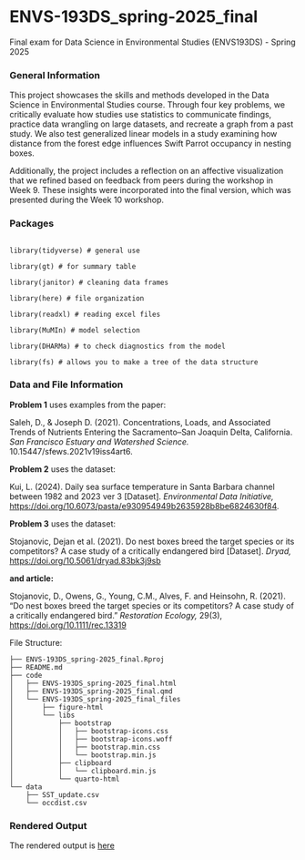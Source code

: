 # ENVS-193DS_spring-2025_final
Final exam for Data Science in Environmental Studies (ENVS193DS) - Spring 2025 


### General Information 

This project showcases the skills and methods developed in the Data Science in Environmental Studies course. Through four key problems, we critically evaluate how studies use statistics to communicate findings, practice data wrangling on large datasets, and recreate a graph from a past study. We also test generalized linear models in a study examining how distance from the forest edge influences Swift Parrot occupancy in nesting boxes.

Additionally, the project includes a reflection on an affective visualization that we refined based on feedback from peers during the workshop in Week 9. These insights were incorporated into the final version, which was presented during the Week 10 workshop.


### Packages 

```

library(tidyverse) # general use 

library(gt) # for summary table

library(janitor) # cleaning data frames 

library(here) # file organization 

library(readxl) # reading excel files 

library(MuMIn) # model selection

library(DHARMa) # to check diagnostics from the model

library(fs) # allows you to make a tree of the data structure

```

### Data and File Information 

**Problem 1** uses examples from the paper:

Saleh, D., & Joseph D. (2021). Concentrations, Loads, and Associated Trends of Nutrients Entering the Sacramento–San Joaquin Delta, California. *San Francisco Estuary and Watershed Science.* 10.15447/sfews.2021v19iss4art6.

**Problem 2** uses the dataset:

Kui, L. (2024). Daily sea surface temperature in Santa Barbara channel between 1982 and 2023 ver 3 [Dataset]. *Environmental Data Initiative,* https://doi.org/10.6073/pasta/e930954949b2635928b8be6824630f84.

**Problem 3** uses the dataset:

Stojanovic, Dejan et al. (2021). Do nest boxes breed the target species or its competitors? A case study of a critically endangered bird [Dataset]. *Dryad,* https://doi.org/10.5061/dryad.83bk3j9sb

**and article:** 

Stojanovic, D., Owens, G., Young, C.M., Alves, F. and Heinsohn, R. (2021). “Do nest boxes breed the target species or its competitors? A case study of a critically endangered bird.” *Restoration Ecology,* 29(3), https://doi.org/10.1111/rec.13319



File Structure: 

```
├── ENVS-193DS_spring-2025_final.Rproj
├── README.md
├── code
│   ├── ENVS-193DS_spring-2025_final.html
│   ├── ENVS-193DS_spring-2025_final.qmd
│   └── ENVS-193DS_spring-2025_final_files
│       ├── figure-html
│       └── libs
│           ├── bootstrap
│           │   ├── bootstrap-icons.css
│           │   ├── bootstrap-icons.woff
│           │   ├── bootstrap.min.css
│           │   └── bootstrap.min.js
│           ├── clipboard
│           │   └── clipboard.min.js
│           └── quarto-html
└── data
    ├── SST_update.csv
    └── occdist.csv

```


### Rendered Output 
The rendered output is [here](https://ethan-mathews24.github.io/ENVS-193DS_spring-2025_final/code/ENVS-193DS_spring-2025_final.html)









